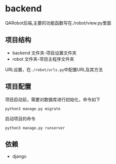 # backend

QARobot后端,主要的功能函数写在./robot/view.py里面

## 项目结构

* backend 文件夹-项目设置文件夹  
* robot 文件夹-项目主程序文件夹

URL设置，在`./robot/urls.py`中配置URL及其方法

## 项目配置

项目启动前，需要对数据库进行初始化，命令如下

```shell
python3 manage.py migrate
```

启动项目的命令
```shell
python3 manage.py runserver
```

## 依赖

* django
